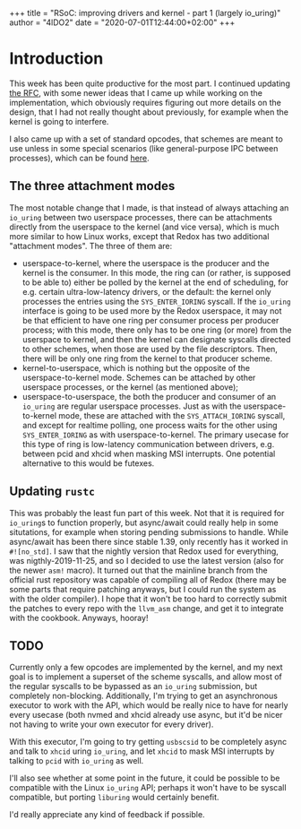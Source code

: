 +++
title = "RSoC: improving drivers and kernel - part 1 (largely io_uring)"
author = "4lDO2"
date = "2020-07-01T12:44:00+02:00"
+++

# Introduction
This week has been quite productive for the most part. I continued updating
[the RFC](https://gitlab.redox-os.org/redox-os/rfcs/-/merge_requests/15), with
some newer ideas that I came up while working on the implementation, which
obviously requires figuring out more details on the design, that I had not
really thought about previously, for example when the kernel is going to
interfere.

I also came up with a set of standard opcodes, that schemes are meant to use
unless in some special scenarios (like general-purpose IPC between processes),
which can be found [here](0.0.0.0).

## The three attachment modes
The most notable change that I made, is that instead of always attaching an
`io_uring` between two userspace processes, there can be attachments directly
from the userspace to the kernel (and vice versa), which is much more similar
to how Linux works, except that Redox has two additional "attachment modes".
The three of them are:

* userspace-to-kernel, where the userspace is the producer and the kernel is
  the consumer. In this mode, the ring can (or rather, is supposed to be able
  to) either be polled by the kernel at the end of scheduling, for e.g. certain
  ultra-low-latency drivers, or the default: the kernel only processes the
  entries using the `SYS_ENTER_IORING` syscall. If the `io_uring` interface is
  going to be used more by the Redox userspace, it may not be that efficient to
  have one ring per consumer process per producer process; with this mode,
  there only has to be one ring (or more) from the userspace to kernel, and
  then the kernel can designate syscalls directed to other schemes, when those
  are used by the file descriptors. Then, there will be only one ring from the
  kernel to that producer scheme.
* kernel-to-userspace, which is nothing but the opposite of the
  userspace-to-kernel mode. Schemes can be attached by other userspace
  processes, or the kernel (as mentioned above); 
* userspace-to-userspace, the both the producer and consumer of an `io_uring`
  are regular userspace processes. Just as with the userspace-to-kernel mode,
  these are attached with the `SYS_ATTACH_IORING` syscall, and except for
  realtime polling, one process waits for the other using `SYS_ENTER_IORING` as
  with userspace-to-kernel. The primary usecase for this type of ring is
  low-latency communication between drivers, e.g. between pcid and xhcid when
  masking MSI interrupts. One potential alternative to this would be futexes.

## Updating `rustc`
This was probably the least fun part of this week. Not that it is required for
`io_uring`s to function properly, but async/await could really help in some
situtations, for example when storing pending submissions to handle. While
async/await has been there since stable 1.39, only recently has it worked in
`#![no_std]`. I saw that the nightly version that Redox used for everything,
was nigthly-2019-11-25, and so I decided to use the latest version (also for
the newer `asm!` macro). It turned out that the mainline branch from the
official rust repository was capable of compiling all of Redox (there may be
some parts that require patching anyways, but I could run the system as with
the older compiler). I hope that it won't be too hard to correctly submit the
patches to every repo with the `llvm_asm` change, and get it to integrate with
the cookbook. Anyways, hooray!

## TODO
Currently only a few opcodes are implemented by the kernel, and my next goal is
to implement a superset of the scheme syscalls, and allow most of the regular
syscalls to be bypassed as an `io_uring` submission, but completely
non-blocking. Additionally, I'm trying to get an asynchronous executor to work
with the API, which would be really nice to have for nearly every usecase (both
nvmed and xhcid already use async, but it'd be nicer not having to write your
own executor for every driver).

With this executor, I'm going to try getting `usbscsid` to be completely async
and talk to `xhcid` uring `io_uring`, and let `xhcid` to mask MSI interrupts by
talking to `pcid` with `io_uring` as well.

I'll also see whether at some point in the future, it could be possible to be
compatible with the Linux `io_uring` API; perhaps it won't have to be syscall
compatible, but porting `liburing` would certainly benefit.

I'd really appreciate any kind of feedback if possible.
